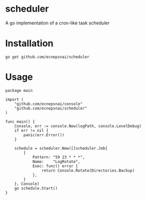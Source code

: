 # scheduler
A go implementation of a cron-like task scheduler

# Installation

```
go get github.com/ecnepsnai/scheduler
```

# Usage

```golang
package main

import (
    "github.com/ecnepsnai/console"
    "github.com/ecnepsnai/scheduler"
)

func main() {
    Console, err := console.New(logPath, console.LevelDebug)
    if err != nil {
        panic(err.Error())
    }

    schedule = scheduler.New([]scheduler.Job{
        {
            Pattern: "59 23 * * *",
            Name:    "LogRotate",
            Exec: func() error {
                return Console.Rotate(Directories.Backup)
            },
        }
    }, Console)
    go schedule.Start()
}
```